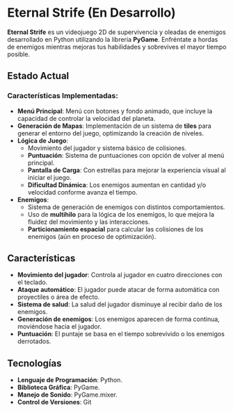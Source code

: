 # Eternal Strife (En Desarrollo)

**Eternal Strife** es un videojuego 2D de supervivencia y oleadas de enemigos desarrollado en Python utilizando la librería **PyGame**. Enfréntate a hordas de enemigos mientras mejoras tus habilidades y sobrevives el mayor tiempo posible.

## Estado Actual

### Características Implementadas:

-   **Menú Principal**: Menú con botones y fondo animado, que incluye la capacidad de controlar la velocidad del planeta.
-   **Generación de Mapas**: Implementación de un sistema de **tiles** para generar el entorno del juego, optimizando la creación de niveles.
-   **Lógica de Juego**:
    -   Movimiento del jugador y sistema básico de colisiones.
    -   **Puntuación**: Sistema de puntuaciones con opción de volver al menú principal.
    -   **Pantalla de Carga**: Con estrellas para mejorar la experiencia visual al iniciar el juego.
    -   **Dificultad Dinámica**: Los enemigos aumentan en cantidad y/o velocidad conforme avanza el tiempo.
-   **Enemigos**:
    -   Sistema de generación de enemigos con distintos comportamientos.
    -   Uso de **multihilo** para la lógica de los enemigos, lo que mejora la fluidez del movimiento y las interacciones.
    -   **Particionamiento espacial** para calcular las colisiones de los enemigos (aún en proceso de optimización).


## Características

-   **Movimiento del jugador**: Controla al jugador en cuatro direcciones con el teclado.
-   **Ataque automático**: El jugador puede atacar de forma automática con proyectiles o área de efecto.
-   **Sistema de salud**: La salud del jugador disminuye al recibir daño de los enemigos.
-   **Generación de enemigos**: Los enemigos aparecen de forma continua, moviéndose hacia el jugador.
-   **Puntuación**: El puntaje se basa en el tiempo sobrevivido o los enemigos derrotados.

## Tecnologías

-   **Lenguaje de Programación**: Python.
-   **Biblioteca Gráfica**: PyGame.
-   **Manejo de Sonido**: PyGame.mixer.
-   **Control de Versiones**: Git
